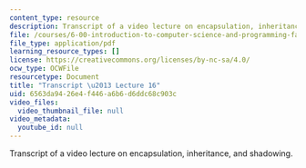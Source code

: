 ```yaml
---
content_type: resource
description: Transcript of a video lecture on encapsulation, inheritance, and shadowing.
file: /courses/6-00-introduction-to-computer-science-and-programming-fall-2008/6563da9426e4f446a6b6d6ddc68c903c_6-00F08-L16.pdf
file_type: application/pdf
learning_resource_types: []
license: https://creativecommons.org/licenses/by-nc-sa/4.0/
ocw_type: OCWFile
resourcetype: Document
title: "Transcript \u2013 Lecture 16"
uid: 6563da94-26e4-f446-a6b6-d6ddc68c903c
video_files:
  video_thumbnail_file: null
video_metadata:
  youtube_id: null
---
```

Transcript of a video lecture on encapsulation, inheritance, and shadowing.